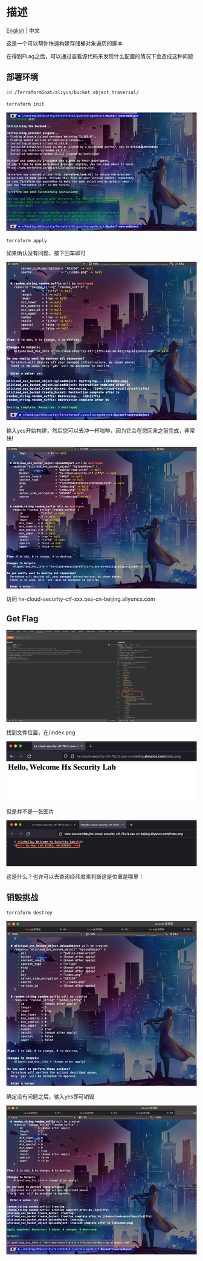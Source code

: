 # 描述

[English](./README.md) | 中文

这是一个可以帮你快速构建存储桶对象遍历的脚本

在得到FLag之后，可以通过查看源代码来发现什么配置的情况下会造成这种问题

## 部署环境

```bash
cd /TerraformGoat/aliyun/bucket_object_traversal/
```

```BASH
terraform init
```

![image-20220420183822046](../../../images/UzJuMarkDownImage20220420183822046_1.png)

```bash
terraform apply
```

如果确认没有问题，按下回车即可

![image-20220420184331190](../../../images/UzJuMarkDownImage20220420184734125_6.png)

输入yes开始构建，然后您可以去冲一杯咖啡，因为它会在您回来之前完成，非常快!

![image-20220420184456968](../../../images/UzJuMarkDownImage20220420184708033_5.png)

访问 hx-cloud-security-ctf-xxx.oss-cn-beijing.aliyuncs.com

## Get Flag

![image-20220425122303981](../../../images/UzJuMarkDownImageimage-20220425122303981.png)

找到文件位置，在/index.png

![image-20220425122323577](../../../images/UzJuMarkDownImageimage-20220425122323577.png)

但是并不是一张图片

![image-20220425122347527](../../../images/UzJuMarkDownImageimage-20220425122347527.png)

这是什么？也许可以去查询经纬度来判断这是位置是哪里！

## 销毁挑战

```bash
terraform destroy
```

![image-20220420184708033](../../../images/UzJuMarkDownImage20220420184331190_3.png)

确定没有问题之后，输入yes即可销毁

![image-20220420184734125](../../../images/UzJuMarkDownImage20220420184456968_4.png)
